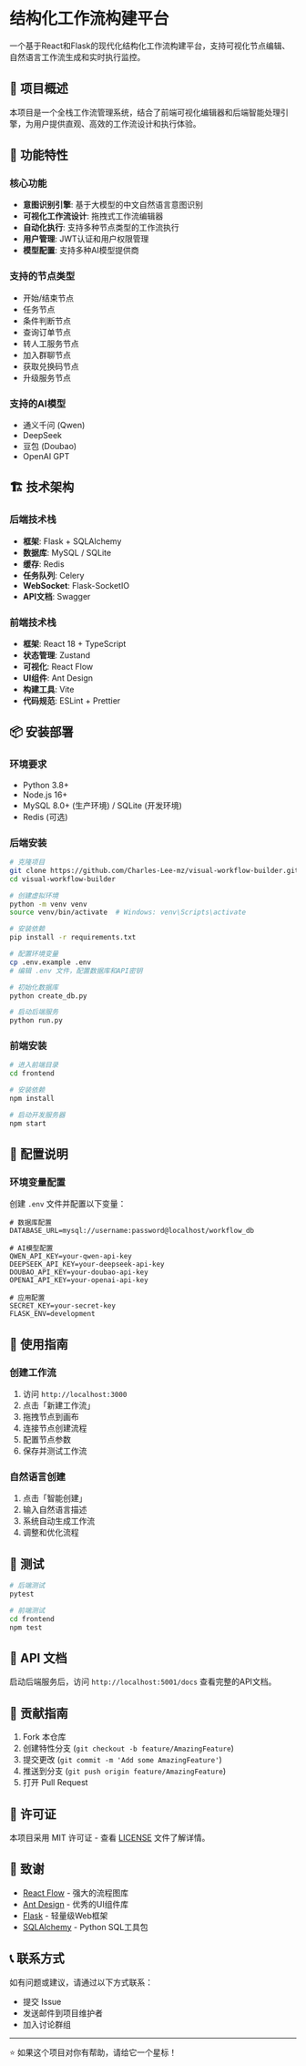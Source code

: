 # 结构化工作流构建平台

一个基于React和Flask的现代化结构化工作流构建平台，支持可视化节点编辑、自然语言工作流生成和实时执行监控。

## 🎯 项目概述

本项目是一个全栈工作流管理系统，结合了前端可视化编辑器和后端智能处理引擎，为用户提供直观、高效的工作流设计和执行体验。

## 🚀 功能特性

### 核心功能
- **意图识别引擎**: 基于大模型的中文自然语言意图识别
- **可视化工作流设计**: 拖拽式工作流编辑器
- **自动化执行**: 支持多种节点类型的工作流执行
- **用户管理**: JWT认证和用户权限管理
- **模型配置**: 支持多种AI模型提供商

### 支持的节点类型
- 开始/结束节点
- 任务节点
- 条件判断节点
- 查询订单节点
- 转人工服务节点
- 加入群聊节点
- 获取兑换码节点
- 升级服务节点

### 支持的AI模型
- 通义千问 (Qwen)
- DeepSeek
- 豆包 (Doubao)
- OpenAI GPT

## 🏗️ 技术架构

### 后端技术栈
- **框架**: Flask + SQLAlchemy
- **数据库**: MySQL / SQLite
- **缓存**: Redis
- **任务队列**: Celery
- **WebSocket**: Flask-SocketIO
- **API文档**: Swagger

### 前端技术栈
- **框架**: React 18 + TypeScript
- **状态管理**: Zustand
- **可视化**: React Flow
- **UI组件**: Ant Design
- **构建工具**: Vite
- **代码规范**: ESLint + Prettier

## 📦 安装部署

### 环境要求
- Python 3.8+
- Node.js 16+
- MySQL 8.0+ (生产环境) / SQLite (开发环境)
- Redis (可选)

### 后端安装
```bash
# 克隆项目
git clone https://github.com/Charles-Lee-mz/visual-workflow-builder.git
cd visual-workflow-builder

# 创建虚拟环境
python -m venv venv
source venv/bin/activate  # Windows: venv\Scripts\activate

# 安装依赖
pip install -r requirements.txt

# 配置环境变量
cp .env.example .env
# 编辑 .env 文件，配置数据库和API密钥

# 初始化数据库
python create_db.py

# 启动后端服务
python run.py
```

### 前端安装
```bash
# 进入前端目录
cd frontend

# 安装依赖
npm install

# 启动开发服务器
npm start
```

## 🔧 配置说明

### 环境变量配置
创建 `.env` 文件并配置以下变量：

```env
# 数据库配置
DATABASE_URL=mysql://username:password@localhost/workflow_db

# AI模型配置
QWEN_API_KEY=your-qwen-api-key
DEEPSEEK_API_KEY=your-deepseek-api-key
DOUBAO_API_KEY=your-doubao-api-key
OPENAI_API_KEY=your-openai-api-key

# 应用配置
SECRET_KEY=your-secret-key
FLASK_ENV=development
```

## 📖 使用指南

### 创建工作流
1. 访问 `http://localhost:3000`
2. 点击「新建工作流」
3. 拖拽节点到画布
4. 连接节点创建流程
5. 配置节点参数
6. 保存并测试工作流

### 自然语言创建
1. 点击「智能创建」
2. 输入自然语言描述
3. 系统自动生成工作流
4. 调整和优化流程

## 🧪 测试

```bash
# 后端测试
pytest

# 前端测试
cd frontend
npm test
```

## 📝 API 文档

启动后端服务后，访问 `http://localhost:5001/docs` 查看完整的API文档。

## 🤝 贡献指南

1. Fork 本仓库
2. 创建特性分支 (`git checkout -b feature/AmazingFeature`)
3. 提交更改 (`git commit -m 'Add some AmazingFeature'`)
4. 推送到分支 (`git push origin feature/AmazingFeature`)
5. 打开 Pull Request

## 📄 许可证

本项目采用 MIT 许可证 - 查看 [LICENSE](LICENSE) 文件了解详情。

## 🙏 致谢

- [React Flow](https://reactflow.dev/) - 强大的流程图库
- [Ant Design](https://ant.design/) - 优秀的UI组件库
- [Flask](https://flask.palletsprojects.com/) - 轻量级Web框架
- [SQLAlchemy](https://www.sqlalchemy.org/) - Python SQL工具包

## 📞 联系方式

如有问题或建议，请通过以下方式联系：

- 提交 Issue
- 发送邮件到项目维护者
- 加入讨论群组

---

⭐ 如果这个项目对你有帮助，请给它一个星标！